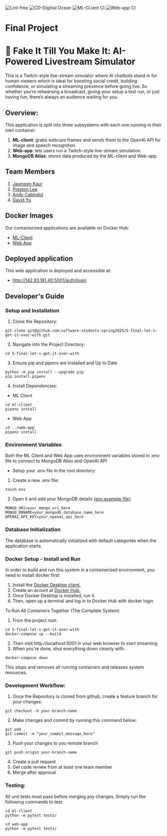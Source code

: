 ![Lint-free](https://github.com/software-students-spring2025/5-final-let-s-get-it-over-with/actions/workflows/lint.yml/badge.svg)
![CD-Digitial Ocean](https://github.com/software-students-spring2025/5-final-let-s-get-it-over-with/actions/workflows/deploy.yml/badge.svg)
![ML-CLient CI](https://github.com/software-students-spring2025/5-final-let-s-get-it-over-with/actions/workflows/ml-client.yml/badge.svg)
![Web-app CI](https://github.com/software-students-spring2025/5-final-let-s-get-it-over-with/actions/workflows/web-app.yml/badge.svg)
# Final Project

# 👾 Fake It Till You Make It: AI-Powered Livestream Simulator

This is a Twitch-style live-stream simulator where AI chatbots stand in for human viewers 
which is ideal for boosting social credit, building confidence, or simulating a streaming presence before going live.
So whether you’re rehearsing a broadcast, giving your setup a test run, or just having fun, there’s always an audience waiting for you.

## Overview:

This application is split into three subsystems with each one running in their own container:

1. **ML-client**: grabs webcam frames and sends them to the OpenAI API for image and speech recognition.
2. **Web-app**: lets users run a Twitch-style live-stream simulation.
3. **MongoDB Atlas**: stores data produced by the ML-client and Web-app.

## Team Members

1. [Jasmeen Kaur](https://github.com/jk7297)
2. [Preston Lee](https://github.com/prestonglee0805)
3. [Andy Cabindol](https://github.com/andycabindol)
4. [David Yu](https://github.com/DavidYu00)

## Docker Images

Our containerized applications are available on Docker Hub:

- [ML-Client](https://hub.docker.com/r/jasmeen30/fake-it-till-you-make-it-ml-client)
- [Web App](https://hub.docker.com/r/jasmeen30/fake-it-till-you-make-it-web-app)

## Deployed application

This web application is deployed and accessible at:
- http://142.93.181.40:5001/auth/login

## Developer's Guide

### Setup and Installation

1. Clone the Repository:
```
git clone git@github.com:software-students-spring2025/5-final-let-s-get-it-over-with.git
```
2. Navigate into the Project Directory:
```
cd 5-final-let-s-get-it-over-with
```
3. Ensure pip and pipenv are Installed and Up to Date
```
python -m pip install --upgrade pip
pip install pipenv
```
4. Install Dependencies:
- ML Client
```
cd ml-client
pipenv install
```
- Web App
```
cd ../web-app
pipenv install
```

### Environment Variables

Both the ML Client and Web App uses environment variables stored in .env file to connect to MongoDB Atlas and OpenAI API

- Setup your .env file in the root directory:
1. Create a new .env file:
```
touch env
```
2. Open it and add your MongoDB details [(env.example file)]():
```
MONGO_URI=your_mongo_uri_here
MONGO_DBNAME=your_mongodb_database_name_here
OPENAI_API_KEY=your_openai_api_here
```

### Database Initialization

The database is automatically initialized with default categories when the application starts.

### Docker Setup - Install and Run

In order to build and run this system in a containerized environment, you need to install docker first:

1. Install the [Docker Desktop client.](https://www.docker.com/products/docker-desktop/)
2. Create an acount at [Docker Hub.](https://hub.docker.com)
3. Once Docker Desktop is installed, run it.
4. Then, open up a terminal and log in to Docker Hub with docker login

To Run All Containers Together (The Complete System)

1. From the project root:
```
cd 5-final-let-s-get-it-over-with
docker-compose up --build
```
2. Then visit http://localhost:5001 in your web browser to start streaming
3. When you're done, shut everything down cleanly with:
```
docker-compose down
```
This stops and removes all running containers and releases system resources.

### Development Workflow:

1. Once the Repository is cloned from github, create a feature branch for your changes:
```
git checkout -b your-branch-name
```
2. Make changes and commit by running this command below:
```
git add .
git commit -m "your_commit_message_here"
```
3. Push your changes to you remote branch
```
git push origin your-branch-name
```
4. Create a pull request
5. Get code review from at least one team member
6. Merge after approval

### Testing:

All unit tests must pass before merging any changes. Simply run the following commands to test:
```
cd ml-client
python -m pytest tests/

cd web-app
python -m pytest tests/
```

